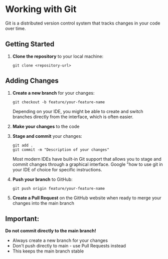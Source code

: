 # Working with Git

Git is a distributed version control system that tracks changes in your code over time.

## Getting Started

1. **Clone the repository** to your local machine:
   ```
   git clone <repository-url>
   ```

## Adding Changes

1. **Create a new branch** for your changes:
   ```
   git checkout -b feature/your-feature-name
   ```
   Depending on your IDE, you might be able to create and switch branches directly from the interface, which is often easier.

2. **Make your changes** to the code

3. **Stage and commit** your changes:
   ```
   git add .
   git commit -m "Description of your changes"
   ```
   Most modern IDEs have built-in Git support that allows you to stage and commit changes through a graphical interface. Google "how to use git in your IDE of choice for specific instructions.

4. **Push your branch** to GitHub:
   ```
   git push origin feature/your-feature-name
   ```

5. **Create a Pull Request** on the GitHub website when ready to merge your changes into the main branch

## Important:

**Do not commit directly to the main branch!**

- Always create a new branch for your changes
- Don't push directly to main - use Pull Requests instead
- This keeps the main branch stable